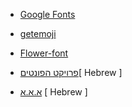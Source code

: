 * [Google Fonts](https://fonts.google.com/)
* [getemoji](https://getemoji.com/)
* [Flower-font](https://naldzgraphics.net/free-flower-font/?fbclid=IwAR3PbPK2Qq_fByxhBTMj54pmXiHgt8PoDJbPnUf4Jf22EAoGhMfyAowLrWM)


* [פרויקט הפונטים](http://www.fontsproject.co.il/font/about/Carmelit)[ Hebrew ]
* [א.א.א](https://alefalefalef.co.il/resources/%d7%a4%d7%95%d7%a0%d7%98%d7%99%d7%9d-%d7%91%d7%97%d7%99%d7%a0%d7%9d/#sub-5) [ Hebrew ]
